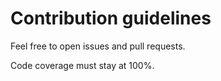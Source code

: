 # Contribution guidelines

Feel free to open issues and pull requests.

Code coverage must stay at 100%.
